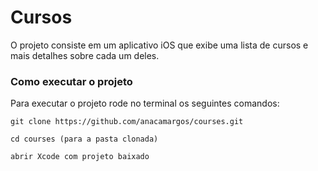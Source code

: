 # Cursos

O projeto consiste em um aplicativo iOS que exibe uma lista de cursos e mais detalhes sobre cada um deles.
### Como executar o projeto

Para executar o projeto rode no terminal os seguintes comandos:

``````
git clone https://github.com/anacamargos/courses.git

cd courses (para a pasta clonada)

abrir Xcode com projeto baixado
``````


